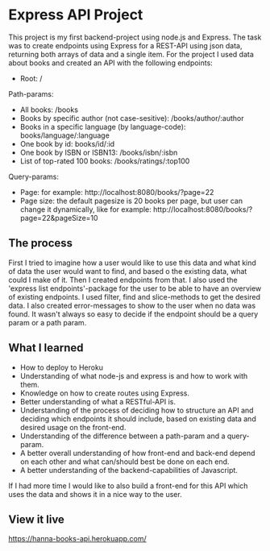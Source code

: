 # Express API Project

This project is my first backend-project using node.js and Express. The task was to create endpoints using Express for a REST-API using json data, returning both arrays of data and a single item.
For the project I used data about books and created an API with the following endpoints:

* Root: /

Path-params:
* All books: /books
* Books by specific author (not case-sesitive): /books/author/:author
* Books in a specific language (by language-code): books/language/:language
* One book by id: books/id/:id
* One book by ISBN or ISBN13: /books/isbn/:isbn
* List of top-rated 100 books: /books/ratings/:top100

Query-params:
* Page: for example: http://localhost:8080/books/?page=22
* Page size: the default pagesize is 20 books per page, but user can change it dynamically, like for example: http://localhost:8080/books/?page=22&pageSize=10


## The process

First I tried to imagine how a user would like to use this data and what kind of data the user would want to find, and based o the existing data, what could I make of it. Then I created endpoints from that. I also used the 'express list endpoints'-package for the user to be able to have an overview of existing endpoints. I used filter, find and slice-methods to get the desired data. I also created error-messages to show to the user when no data was found.
It wasn't always so easy to decide if the endpoint should be a query param or a path param.

## What I learned
- How to deploy to Heroku
- Understanding of what node-js and express is and how to work with them.
- Knowledge on how to create routes using Express.
- Better understanding of what a RESTful-API is.
- Understanding of the process of deciding how to structure an API and deciding which endpoints it should include, based on existing data and desired usage on the front-end.
- Understanding of the difference between a path-param and a query-param.
- A better overall understanding of how front-end and back-end depend on each other and what can/should best be done on each end.
- A better understanding of the backend-capabilities of Javascript.

If I had more time I would like to also build a front-end for this API which uses the data and shows it in a nice way to the user. 

## View it live

https://hanna-books-api.herokuapp.com/

